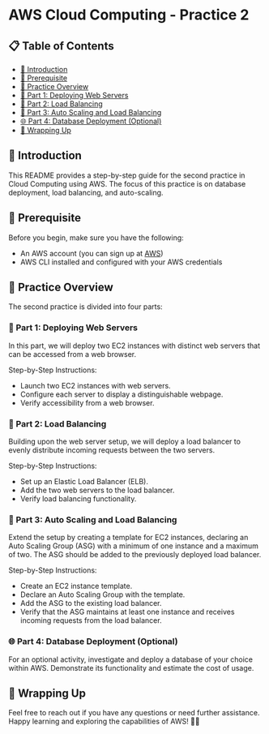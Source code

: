 # AWS Cloud Computing - Practice 2

## 📋 Table of Contents
- [📖 Introduction](#introduction)
- [🚀 Prerequisite](#prerequisite)
- [🌟 Practice Overview](#practice-overview)
- [🚀 Part 1: Deploying Web Servers](#part-1-deploying-web-servers)
- [🚧 Part 2: Load Balancing](#part-2-load-balancing)
- [🚢 Part 3: Auto Scaling and Load Balancing](#part-3-auto-scaling-and-load-balancing)
- [🌐 Part 4: Database Deployment (Optional)](#part-4-database-deployment-optional)
- [🌝 Wrapping Up](#wrapping-up)

## 📖 Introduction
This README provides a step-by-step guide for the second practice in Cloud Computing using AWS. The focus of this practice is on database deployment, load balancing, and auto-scaling.

## 🚀 Prerequisite
Before you begin, make sure you have the following:
- An AWS account (you can sign up at [AWS](https://aws.amazon.com/))
- AWS CLI installed and configured with your AWS credentials

## 🌟 Practice Overview
The second practice is divided into four parts:

### 🚀 Part 1: Deploying Web Servers
In this part, we will deploy two EC2 instances with distinct web servers that can be accessed from a web browser.

Step-by-Step Instructions:
- Launch two EC2 instances with web servers.
- Configure each server to display a distinguishable webpage.
- Verify accessibility from a web browser.

### 🚧 Part 2: Load Balancing
Building upon the web server setup, we will deploy a load balancer to evenly distribute incoming requests between the two servers.

Step-by-Step Instructions:
- Set up an Elastic Load Balancer (ELB).
- Add the two web servers to the load balancer.
- Verify load balancing functionality.

### 🚢 Part 3: Auto Scaling and Load Balancing
Extend the setup by creating a template for EC2 instances, declaring an Auto Scaling Group (ASG) with a minimum of one instance and a maximum of two. The ASG should be added to the previously deployed load balancer.

Step-by-Step Instructions:
- Create an EC2 instance template.
- Declare an Auto Scaling Group with the template.
- Add the ASG to the existing load balancer.
- Verify that the ASG maintains at least one instance and receives incoming requests from the load balancer.

### 🌐 Part 4: Database Deployment (Optional)
For an optional activity, investigate and deploy a database of your choice within AWS. Demonstrate its functionality and estimate the cost of usage.

## 🌝 Wrapping Up
Feel free to reach out if you have any questions or need further assistance. Happy learning and exploring the capabilities of AWS! 🌟🚀
